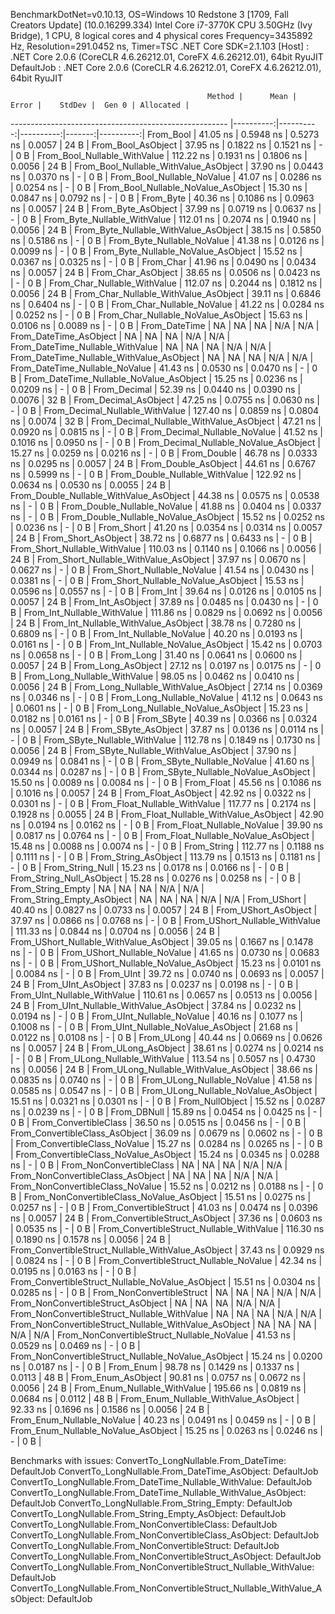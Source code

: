 
BenchmarkDotNet=v0.10.13, OS=Windows 10 Redstone 3 [1709, Fall Creators Update] (10.0.16299.334)
Intel Core i7-3770K CPU 3.50GHz (Ivy Bridge), 1 CPU, 8 logical cores and 4 physical cores
Frequency=3435892 Hz, Resolution=291.0452 ns, Timer=TSC
.NET Core SDK=2.1.103
  [Host]     : .NET Core 2.0.6 (CoreCLR 4.6.26212.01, CoreFX 4.6.26212.01), 64bit RyuJIT
  DefaultJob : .NET Core 2.0.6 (CoreCLR 4.6.26212.01, CoreFX 4.6.26212.01), 64bit RyuJIT


                                                Method |      Mean |     Error |    StdDev |  Gen 0 | Allocated |
------------------------------------------------------ |----------:|----------:|----------:|-------:|----------:|
                                             From_Bool |  41.05 ns | 0.5948 ns | 0.5273 ns | 0.0057 |      24 B |
                                    From_Bool_AsObject |  37.95 ns | 0.1822 ns | 0.1521 ns |      - |       0 B |
                          From_Bool_Nullable_WithValue | 112.22 ns | 0.1931 ns | 0.1806 ns | 0.0056 |      24 B |
                 From_Bool_Nullable_WithValue_AsObject |  37.90 ns | 0.0443 ns | 0.0370 ns |      - |       0 B |
                            From_Bool_Nullable_NoValue |  41.07 ns | 0.0286 ns | 0.0254 ns |      - |       0 B |
                   From_Bool_Nullable_NoValue_AsObject |  15.30 ns | 0.0847 ns | 0.0792 ns |      - |       0 B |
                                             From_Byte |  40.36 ns | 0.1086 ns | 0.0963 ns | 0.0057 |      24 B |
                                    From_Byte_AsObject |  37.99 ns | 0.0719 ns | 0.0637 ns |      - |       0 B |
                          From_Byte_Nullable_WithValue | 112.01 ns | 0.2074 ns | 0.1940 ns | 0.0056 |      24 B |
                 From_Byte_Nullable_WithValue_AsObject |  38.15 ns | 0.5850 ns | 0.5186 ns |      - |       0 B |
                            From_Byte_Nullable_NoValue |  41.38 ns | 0.0126 ns | 0.0099 ns |      - |       0 B |
                   From_Byte_Nullable_NoValue_AsObject |  15.52 ns | 0.0367 ns | 0.0325 ns |      - |       0 B |
                                             From_Char |  41.96 ns | 0.0490 ns | 0.0434 ns | 0.0057 |      24 B |
                                    From_Char_AsObject |  38.65 ns | 0.0506 ns | 0.0423 ns |      - |       0 B |
                          From_Char_Nullable_WithValue | 112.07 ns | 0.2044 ns | 0.1812 ns | 0.0056 |      24 B |
                 From_Char_Nullable_WithValue_AsObject |  39.11 ns | 0.6846 ns | 0.6404 ns |      - |       0 B |
                            From_Char_Nullable_NoValue |  41.22 ns | 0.0284 ns | 0.0252 ns |      - |       0 B |
                   From_Char_Nullable_NoValue_AsObject |  15.63 ns | 0.0106 ns | 0.0089 ns |      - |       0 B |
                                         From_DateTime |        NA |        NA |        NA |    N/A |       N/A |
                                From_DateTime_AsObject |        NA |        NA |        NA |    N/A |       N/A |
                      From_DateTime_Nullable_WithValue |        NA |        NA |        NA |    N/A |       N/A |
             From_DateTime_Nullable_WithValue_AsObject |        NA |        NA |        NA |    N/A |       N/A |
                        From_DateTime_Nullable_NoValue |  41.43 ns | 0.0530 ns | 0.0470 ns |      - |       0 B |
               From_DateTime_Nullable_NoValue_AsObject |  15.25 ns | 0.0236 ns | 0.0209 ns |      - |       0 B |
                                          From_Decimal |  52.39 ns | 0.0440 ns | 0.0390 ns | 0.0076 |      32 B |
                                 From_Decimal_AsObject |  47.25 ns | 0.0755 ns | 0.0630 ns |      - |       0 B |
                       From_Decimal_Nullable_WithValue | 127.40 ns | 0.0859 ns | 0.0804 ns | 0.0074 |      32 B |
              From_Decimal_Nullable_WithValue_AsObject |  47.21 ns | 0.0920 ns | 0.0815 ns |      - |       0 B |
                         From_Decimal_Nullable_NoValue |  41.52 ns | 0.1016 ns | 0.0950 ns |      - |       0 B |
                From_Decimal_Nullable_NoValue_AsObject |  15.27 ns | 0.0259 ns | 0.0216 ns |      - |       0 B |
                                           From_Double |  46.78 ns | 0.0333 ns | 0.0295 ns | 0.0057 |      24 B |
                                  From_Double_AsObject |  44.61 ns | 0.6767 ns | 0.5999 ns |      - |       0 B |
                        From_Double_Nullable_WithValue | 122.92 ns | 0.0634 ns | 0.0530 ns | 0.0055 |      24 B |
               From_Double_Nullable_WithValue_AsObject |  44.38 ns | 0.0575 ns | 0.0538 ns |      - |       0 B |
                          From_Double_Nullable_NoValue |  41.88 ns | 0.0404 ns | 0.0337 ns |      - |       0 B |
                 From_Double_Nullable_NoValue_AsObject |  15.52 ns | 0.0252 ns | 0.0236 ns |      - |       0 B |
                                            From_Short |  41.20 ns | 0.0354 ns | 0.0314 ns | 0.0057 |      24 B |
                                   From_Short_AsObject |  38.72 ns | 0.6877 ns | 0.6433 ns |      - |       0 B |
                         From_Short_Nullable_WithValue | 110.03 ns | 0.1140 ns | 0.1066 ns | 0.0056 |      24 B |
                From_Short_Nullable_WithValue_AsObject |  37.97 ns | 0.0670 ns | 0.0627 ns |      - |       0 B |
                           From_Short_Nullable_NoValue |  41.54 ns | 0.0430 ns | 0.0381 ns |      - |       0 B |
                  From_Short_Nullable_NoValue_AsObject |  15.53 ns | 0.0596 ns | 0.0557 ns |      - |       0 B |
                                              From_Int |  39.64 ns | 0.0126 ns | 0.0105 ns | 0.0057 |      24 B |
                                     From_Int_AsObject |  37.89 ns | 0.0485 ns | 0.0430 ns |      - |       0 B |
                           From_Int_Nullable_WithValue | 111.86 ns | 0.0829 ns | 0.0692 ns | 0.0056 |      24 B |
                  From_Int_Nullable_WithValue_AsObject |  38.78 ns | 0.7280 ns | 0.6809 ns |      - |       0 B |
                             From_Int_Nullable_NoValue |  40.20 ns | 0.0193 ns | 0.0161 ns |      - |       0 B |
                    From_Int_Nullable_NoValue_AsObject |  15.42 ns | 0.0703 ns | 0.0658 ns |      - |       0 B |
                                             From_Long |  31.40 ns | 0.0641 ns | 0.0600 ns | 0.0057 |      24 B |
                                    From_Long_AsObject |  27.12 ns | 0.0197 ns | 0.0175 ns |      - |       0 B |
                          From_Long_Nullable_WithValue |  98.05 ns | 0.0462 ns | 0.0410 ns | 0.0056 |      24 B |
                 From_Long_Nullable_WithValue_AsObject |  27.14 ns | 0.0369 ns | 0.0346 ns |      - |       0 B |
                            From_Long_Nullable_NoValue |  41.12 ns | 0.0643 ns | 0.0601 ns |      - |       0 B |
                   From_Long_Nullable_NoValue_AsObject |  15.23 ns | 0.0182 ns | 0.0161 ns |      - |       0 B |
                                            From_SByte |  40.39 ns | 0.0366 ns | 0.0324 ns | 0.0057 |      24 B |
                                   From_SByte_AsObject |  37.87 ns | 0.0136 ns | 0.0114 ns |      - |       0 B |
                         From_SByte_Nullable_WithValue | 112.78 ns | 0.1849 ns | 0.1730 ns | 0.0056 |      24 B |
                From_SByte_Nullable_WithValue_AsObject |  37.90 ns | 0.0949 ns | 0.0841 ns |      - |       0 B |
                           From_SByte_Nullable_NoValue |  41.60 ns | 0.0344 ns | 0.0287 ns |      - |       0 B |
                  From_SByte_Nullable_NoValue_AsObject |  15.50 ns | 0.0089 ns | 0.0084 ns |      - |       0 B |
                                            From_Float |  45.56 ns | 0.1086 ns | 0.1016 ns | 0.0057 |      24 B |
                                   From_Float_AsObject |  42.92 ns | 0.0322 ns | 0.0301 ns |      - |       0 B |
                         From_Float_Nullable_WithValue | 117.77 ns | 0.2174 ns | 0.1928 ns | 0.0055 |      24 B |
                From_Float_Nullable_WithValue_AsObject |  42.90 ns | 0.0194 ns | 0.0162 ns |      - |       0 B |
                           From_Float_Nullable_NoValue |  39.90 ns | 0.0817 ns | 0.0764 ns |      - |       0 B |
                  From_Float_Nullable_NoValue_AsObject |  15.48 ns | 0.0088 ns | 0.0074 ns |      - |       0 B |
                                           From_String | 112.77 ns | 0.1188 ns | 0.1111 ns |      - |       0 B |
                                  From_String_AsObject | 113.79 ns | 0.1513 ns | 0.1181 ns |      - |       0 B |
                                      From_String_Null |  15.23 ns | 0.0178 ns | 0.0166 ns |      - |       0 B |
                             From_String_Null_AsObject |  15.28 ns | 0.0276 ns | 0.0258 ns |      - |       0 B |
                                     From_String_Empty |        NA |        NA |        NA |    N/A |       N/A |
                            From_String_Empty_AsObject |        NA |        NA |        NA |    N/A |       N/A |
                                           From_UShort |  40.40 ns | 0.0827 ns | 0.0733 ns | 0.0057 |      24 B |
                                  From_UShort_AsObject |  37.97 ns | 0.0866 ns | 0.0768 ns |      - |       0 B |
                        From_UShort_Nullable_WithValue | 111.33 ns | 0.0844 ns | 0.0704 ns | 0.0056 |      24 B |
               From_UShort_Nullable_WithValue_AsObject |  39.05 ns | 0.1667 ns | 0.1478 ns |      - |       0 B |
                          From_UShort_Nullable_NoValue |  41.65 ns | 0.0730 ns | 0.0683 ns |      - |       0 B |
                 From_UShort_Nullable_NoValue_AsObject |  15.23 ns | 0.0101 ns | 0.0084 ns |      - |       0 B |
                                             From_UInt |  39.72 ns | 0.0740 ns | 0.0693 ns | 0.0057 |      24 B |
                                    From_UInt_AsObject |  37.83 ns | 0.0237 ns | 0.0198 ns |      - |       0 B |
                          From_UInt_Nullable_WithValue | 110.61 ns | 0.0657 ns | 0.0513 ns | 0.0056 |      24 B |
                 From_UInt_Nullable_WithValue_AsObject |  37.84 ns | 0.0232 ns | 0.0194 ns |      - |       0 B |
                            From_UInt_Nullable_NoValue |  40.16 ns | 0.1077 ns | 0.1008 ns |      - |       0 B |
                   From_UInt_Nullable_NoValue_AsObject |  21.68 ns | 0.0122 ns | 0.0108 ns |      - |       0 B |
                                            From_ULong |  40.44 ns | 0.0669 ns | 0.0626 ns | 0.0057 |      24 B |
                                   From_ULong_AsObject |  38.61 ns | 0.0274 ns | 0.0214 ns |      - |       0 B |
                         From_ULong_Nullable_WithValue | 113.54 ns | 0.5057 ns | 0.4730 ns | 0.0056 |      24 B |
                From_ULong_Nullable_WithValue_AsObject |  38.66 ns | 0.0835 ns | 0.0740 ns |      - |       0 B |
                           From_ULong_Nullable_NoValue |  41.58 ns | 0.0585 ns | 0.0547 ns |      - |       0 B |
                  From_ULong_Nullable_NoValue_AsObject |  15.51 ns | 0.0321 ns | 0.0301 ns |      - |       0 B |
                                       From_NullObject |  15.52 ns | 0.0287 ns | 0.0239 ns |      - |       0 B |
                                           From_DBNull |  15.89 ns | 0.0454 ns | 0.0425 ns |      - |       0 B |
                                 From_ConvertibleClass |  36.50 ns | 0.0515 ns | 0.0456 ns |      - |       0 B |
                        From_ConvertibleClass_AsObject |  36.09 ns | 0.0679 ns | 0.0602 ns |      - |       0 B |
                         From_ConvertibleClass_NoValue |  15.27 ns | 0.0284 ns | 0.0265 ns |      - |       0 B |
                From_ConvertibleClass_NoValue_AsObject |  15.24 ns | 0.0345 ns | 0.0288 ns |      - |       0 B |
                              From_NonConvertibleClass |        NA |        NA |        NA |    N/A |       N/A |
                     From_NonConvertibleClass_AsObject |        NA |        NA |        NA |    N/A |       N/A |
                      From_NonConvertibleClass_NoValue |  15.52 ns | 0.0212 ns | 0.0188 ns |      - |       0 B |
             From_NonConvertibleClass_NoValue_AsObject |  15.51 ns | 0.0275 ns | 0.0257 ns |      - |       0 B |
                                From_ConvertibleStruct |  41.03 ns | 0.0474 ns | 0.0396 ns | 0.0057 |      24 B |
                       From_ConvertibleStruct_AsObject |  37.36 ns | 0.0603 ns | 0.0535 ns |      - |       0 B |
             From_ConvertibleStruct_Nullable_WithValue | 116.30 ns | 0.1890 ns | 0.1578 ns | 0.0056 |      24 B |
    From_ConvertibleStruct_Nullable_WithValue_AsObject |  37.43 ns | 0.0929 ns | 0.0824 ns |      - |       0 B |
               From_ConvertibleStruct_Nullable_NoValue |  42.34 ns | 0.0195 ns | 0.0163 ns |      - |       0 B |
      From_ConvertibleStruct_Nullable_NoValue_AsObject |  15.51 ns | 0.0304 ns | 0.0285 ns |      - |       0 B |
                             From_NonConvertibleStruct |        NA |        NA |        NA |    N/A |       N/A |
                    From_NonConvertibleStruct_AsObject |        NA |        NA |        NA |    N/A |       N/A |
          From_NonConvertibleStruct_Nullable_WithValue |        NA |        NA |        NA |    N/A |       N/A |
 From_NonConvertibleStruct_Nullable_WithValue_AsObject |        NA |        NA |        NA |    N/A |       N/A |
            From_NonConvertibleStruct_Nullable_NoValue |  41.53 ns | 0.0529 ns | 0.0469 ns |      - |       0 B |
   From_NonConvertibleStruct_Nullable_NoValue_AsObject |  15.24 ns | 0.0200 ns | 0.0187 ns |      - |       0 B |
                                             From_Enum |  98.78 ns | 0.1429 ns | 0.1337 ns | 0.0113 |      48 B |
                                    From_Enum_AsObject |  90.81 ns | 0.0757 ns | 0.0672 ns | 0.0056 |      24 B |
                          From_Enum_Nullable_WithValue | 195.66 ns | 0.0819 ns | 0.0684 ns | 0.0112 |      48 B |
                 From_Enum_Nullable_WithValue_AsObject |  92.33 ns | 0.1696 ns | 0.1586 ns | 0.0056 |      24 B |
                            From_Enum_Nullable_NoValue |  40.23 ns | 0.0491 ns | 0.0459 ns |      - |       0 B |
                   From_Enum_Nullable_NoValue_AsObject |  15.25 ns | 0.0263 ns | 0.0246 ns |      - |       0 B |

Benchmarks with issues:
  ConvertTo_LongNullable.From_DateTime: DefaultJob
  ConvertTo_LongNullable.From_DateTime_AsObject: DefaultJob
  ConvertTo_LongNullable.From_DateTime_Nullable_WithValue: DefaultJob
  ConvertTo_LongNullable.From_DateTime_Nullable_WithValue_AsObject: DefaultJob
  ConvertTo_LongNullable.From_String_Empty: DefaultJob
  ConvertTo_LongNullable.From_String_Empty_AsObject: DefaultJob
  ConvertTo_LongNullable.From_NonConvertibleClass: DefaultJob
  ConvertTo_LongNullable.From_NonConvertibleClass_AsObject: DefaultJob
  ConvertTo_LongNullable.From_NonConvertibleStruct: DefaultJob
  ConvertTo_LongNullable.From_NonConvertibleStruct_AsObject: DefaultJob
  ConvertTo_LongNullable.From_NonConvertibleStruct_Nullable_WithValue: DefaultJob
  ConvertTo_LongNullable.From_NonConvertibleStruct_Nullable_WithValue_AsObject: DefaultJob
